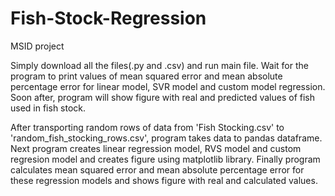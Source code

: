 # Fish-Stock-Regression
MSID project

Simply download all the files(.py and .csv) and run main file. Wait for the program to print values of mean squared error and mean absolute percentage error for linear model, SVR model and custom model regression. Soon after, program will show figure with real and predicted values of fish used in fish stock.


After transporting random rows of data from 'Fish Stocking.csv' to 'random_fish_stocking_rows.csv', program takes data to pandas dataframe.
Next program creates linear regression model, RVS model and custom regresion model and creates figure using matplotlib library.
Finally program calculates mean squared error and mean absolute percentage error for these regression models and shows figure with real and calculated values.
